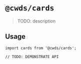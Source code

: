# `@cwds/cards`

> TODO: description

## Usage

```
import cards from '@cwds/cards';

// TODO: DEMONSTRATE API
```
